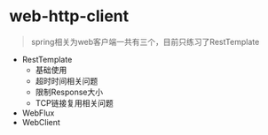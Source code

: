 # web-http-client
> spring相关为web客户端一共有三个，目前只练习了RestTemplate

* RestTemplate
  * 基础使用
  * 超时时间相关问题
  * 限制Response大小
  * TCP链接复用相关问题
* WebFlux
* WebClient